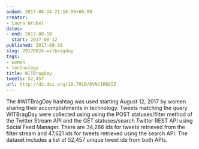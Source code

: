 ```yaml
---
added: 2017-08-24 21:16:00+00:00
creator:
- Laura Wrubel
dates:
- end: 2017-08-18
  start: 2017-08-12
published: 2017-08-18
slug: 20170824-witbragday
tags:
- women
- technology
title: WITBragDay
tweets: 52,457
url: http://dx.doi.org/10.7910/DVN/IRNS5Z
---
```


The #WITBragDay hashtag was used starting August 12, 2017 by women sharing their accomplishments in technology. Tweets matching the query WITBragDay were collected using using the POST statuses/filter method of the Twitter Stream API and the GET statuses/search Twitter REST API using Social Feed Manager. There are 34,266 ids for tweets retrieved from the filter stream and 47,621 ids for tweets retrieved using the search API. The dataset includes a list of 52,457 unique tweet ids from both APIs.
